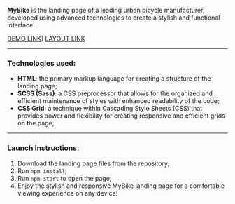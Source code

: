 **MyBike** is the landing page of a leading urban bicycle manufacturer, developed using advanced technologies to create a stylish and functional interface.

[DEMO LINK](https://artemvlasiuk.github.io/mybike-landing/))
[LAYOUT LINK](https://www.figma.com/file/NZQAIydtHo5QkINyGLHNcq/BIKE-New-Version?node-id=0%3A1)
***
### Technologies used:
* **HTML**: the primary markup language for creating a structure of the landing page;
* **SCSS (Sass)**: a CSS preprocessor that allows for the organized and efficient maintenance of styles with enhanced readability of the code;
* **CSS Grid**: a technique within Cascading Style Sheets (CSS) that provides power and flexibility for creating responsive and efficient grids on the page;
***
### Launch Instructions:
1. Download the landing page files from the repository;
2. Run `npm install`;
3. Run `npm start` to open the page;
4. Enjoy the stylish and responsive MyBike landing page for a comfortable viewing experience on any device!
